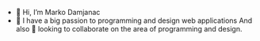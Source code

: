 - 👋 Hi, I’m Marko Damjanac
- 💞️ I have a big passion to programming and design web applications
And also 👀 looking to collaborate on the area of programming and design.
<!-- - 📫 How to reach me ... You can reach me on GitHub -->
<!-- - 🌱 I’m currently learning -->

<!---
damlern92/damlern92 is a ✨ special ✨ repository because its `README.md` (this file) appears on your GitHub profile.
You can click the Preview link to take a look at your changes.
--->
